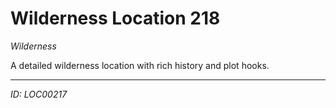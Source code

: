 # Wilderness Location 218

*Wilderness*

A detailed wilderness location with rich history and plot hooks.

---
*ID: LOC00217*